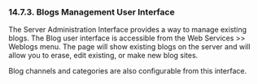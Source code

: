 <div>

<div>

<div>

<div>

### 14.7.3. Blogs Management User Interface

</div>

</div>

</div>

The Server Administration Interface provides a way to manage existing
blogs. The Blog user interface is accessible from the Web Services \>\>
Weblogs menu. The page will show existing blogs on the server and will
allow you to erase, edit existing, or make new blog sites.

Blog channels and categories are also configurable from this interface.

</div>
